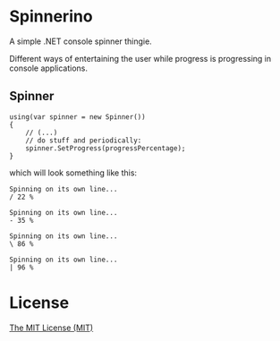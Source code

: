 # Spinnerino

A simple .NET console spinner thingie.

Different ways of entertaining the user while progress is progressing in console applications.

## Spinner

	using(var spinner = new Spinner())
	{
		// (...)
		// do stuff and periodically:
		spinner.SetProgress(progressPercentage);
	}

which will look something like this:

	Spinning on its own line...
	/ 22 %

	Spinning on its own line...
	- 35 %

	Spinning on its own line...
	\ 86 %

	Spinning on its own line...
	| 96 %





# License

[The MIT License (MIT)](http://opensource.org/licenses/MIT)